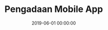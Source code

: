 ---
layout: inner
position: left
title: 'Pengadaan Mobile App'
lead_text: 'An information portal for the procurement of goods and services. I developed the frontend/mobile app side.'
tags: ['Kotlin', 'Android SDK']
featured_image: ['/img/posts/pengadaan.png']
date: 2019-06-01 00:00:00
categories: ['Android']
project_link: ''
button_icon: ''
button_text: ''
order: 22
visible: 1
company: 'Suitmedia Digital Agency'
---